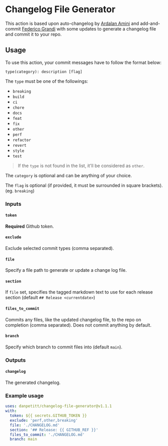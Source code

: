 # Changelog File Generator

This action is based upon auto-changelog by [Ardalan Amini](https://github.com/ardalanamini/auto-changelog) and add-and-commit [Federico Grandi](https://github.com/EndBug/add-and-) with some updates to generate a changelog file and commit it to your repo.

## Usage

To use this action, your commit messages have to follow the format below:

```git
type(category): description [flag]
```

The `type` must be one of the followings:

* `breaking`
* `build`
* `ci`
* `chore`
* `docs`
* `feat`
* `fix`
* `other`
* `perf`
* `refactor`
* `revert`
* `style`
* `test`

> If the `type` is not found in the list, it'll be considered as `other`.

The `category` is optional and can be anything of your choice.

The `flag` is optional (if provided, it must be surrounded in square brackets). (eg. `breaking`)

### Inputs

#### `token`

**Required** Github token.

#### `exclude`

Exclude selected commit types (comma separated).

#### `file`

Specify a file path to generate or update a change log file.

#### `section`

If `file` set, specifies the tagged markdown text to use for each release section (default `## Release <currentdate>`)

#### `files_to_commit`

Commits any files, like the updated changelog file, to the repo on completion (comma separated). Does not commit anything by default.

#### `branch`

Specify which branch to commit files into (default `main`).

### Outputs

#### `changelog`

The generated changelog.

### Example usage

```yaml
uses: danpetitt/changelog-file-generator@v1.1.1
with:
  token: ${{ secrets.GITHUB_TOKEN }}
  exclude: 'perf,other,breaking'
  file: './CHANGELOG.md'
  section: '## Release: {{ GITHUB_REF }}'
  files_to_commit: './CHANGELOG.md'
  branch: main
```
